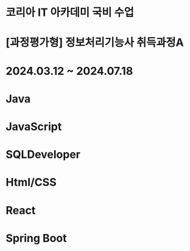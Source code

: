 # 코리아 IT 아카데미 국비 수업
# [과정평가형] 정보처리기능사 취득과정A
# 2024.03.12 ~ 2024.07.18

# Java
# JavaScript
# SQLDeveloper
# Html/CSS
# React
# Spring Boot

